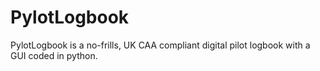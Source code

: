 # PylotLogbook
PylotLogbook is a no-frills, UK CAA compliant digital pilot logbook with a GUI coded in python. 
